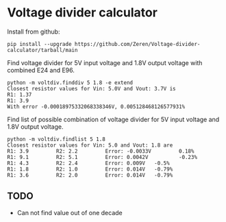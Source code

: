 # Voltage divider calculator

Install from github:
```commandline
pip install --upgrade https://github.com/Zeren/Voltage-divider-calculator/tarball/main
```

Find voltage divider for 5V input voltage and 1.8V output voltage with combined E24 and E96. 
```commandline
python -m voltdiv.finddiv 5 1.8 -e extend
Closest resistor values for Vin: 5.0V and Vout: 3.7V is
R1: 1.37
R1: 3.9
With error -0.00018975332068338346V, 0.005128468126577931%
```

Find list of possible combination of voltage divider for 5V input voltage and 1.8V output voltage.
```commandline
python -m voltdiv.findlist 5 1.8
Closest resistor values for Vin: 5.0 and Vout: 1.8 are
R1: 3.9         R2: 2.2         Error: -0.0033V         0.18%
R1: 9.1         R2: 5.1         Error: 0.0042V          -0.23%
R1: 4.3         R2: 2.4         Error: 0.009V   -0.5%
R1: 1.8         R2: 1.0         Error: 0.014V   -0.79%
R1: 3.6         R2: 2.0         Error: 0.014V   -0.79%
```

## TODO

- Can not find value out of one decade
